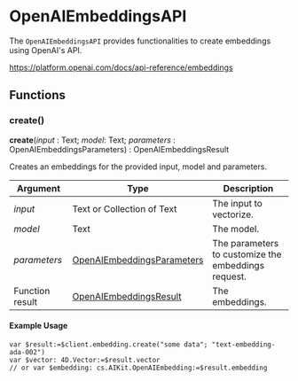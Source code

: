 # OpenAIEmbeddingsAPI

The `OpenAIEmbeddingsAPI` provides functionalities to create embeddings using OpenAI's API.

https://platform.openai.com/docs/api-reference/embeddings

## Functions

### create()

**create**(*input* : Text; *model*: Text; *parameters* : OpenAIEmbeddingsParameters) : OpenAIEmbeddingsResult

Creates an embeddings for the provided input, model and parameters.

| Argument   | Type                                  | Description                                      |
|------------|---------------------------------------|--------------------------------------------------|
| *input*    | Text or Collection of Text           | The input to vectorize.              |
| *model*    | Text                                 | The model.                |
| *parameters* | [OpenAIEmbeddingsParameters](OpenAIEmbeddingsParameters.md) | The parameters to customize the embeddings request. |
| Function result| [OpenAIEmbeddingsResult](OpenAIEmbeddingsResult.md) | The embeddings.  |

#### Example Usage

```4d
var $result:=$client.embedding.create("some data"; "text-embedding-ada-002")
var $vector: 4D.Vector:=$result.vector
// or var $embedding: cs.AIKit.OpenAIEmbedding:=$result.embedding
```
